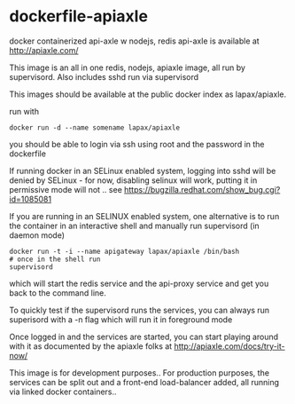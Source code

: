 dockerfile-apiaxle
==================

docker containerized api-axle w nodejs, redis
api-axle is available at http://apiaxle.com/

This image is an all in one redis, nodejs, apiaxle image, all run by supervisord. Also includes sshd run via supervisord

This images should be available at the public docker index as lapax/apiaxle.

run with 

```docker run -d --name somename lapax/apiaxle```

you should be able to login via ssh using root and the password in the dockerfile

If running docker in an SELinux enabled system, logging into sshd will be denied by SELinux - for now, disabling selinux will work, putting it in permissive mode will not .. see https://bugzilla.redhat.com/show_bug.cgi?id=1085081 

If you are running in an SELINUX enabled system, one alternative is to run the container in an interactive shell and manually run supervisord (in daemon mode)

```shell
docker run -t -i --name apigateway lapax/apiaxle /bin/bash
# once in the shell run
supervisord
```

which will start the redis service and the api-proxy service and get you back to the command line.

To quickly test if the supervisord runs the services, you can always run superisord with a -n flag which will run it in foreground mode 


Once logged in and the services are started, you can start playing around with it as documented by the apiaxle folks at http://apiaxle.com/docs/try-it-now/ 


This image is for development purposes.. For production purposes, the services can be split out and a front-end load-balancer added, all running via linked docker containers.. 

